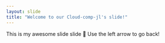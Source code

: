 ```yaml
---
layout: slide
title: "Welcome to our Cloud-comp-jl's slide!"
---
```

This is my awesome slide slide :tada:
Use the left arrow to go back!

